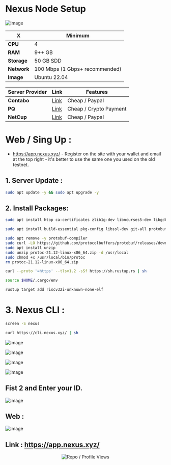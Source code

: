 # Nexus Node Setup

![image](https://github.com/user-attachments/assets/ca6aff98-5366-4775-8d69-7334fc390765)

| X        | Minimum              |
|------------------|----------------------------|
| **CPU**          | 4 |
| **RAM**          | 9++ GB                     |
| **Storage**      | 50 GB SDD                   |
| **Network**      | 100 Mbps (1 Gbps+ recommended) |
| **Image**      | Ubuntu 22.04 |

| Server Provider        | Link              | Features |
|------------------|----------------------------|----------------------------|
| **Contabo**          | [Link](https://www.dpbolvw.net/click-101330552-12454592)                     | Cheap / Paypal  |
| **PQ**      | [Link](https://pq.hosting/?from=627713)                  | Cheap / Crypto Payment |
| **NetCup**          | [Link](https://www.netcup.com/en/?ref=261820) | Cheap / Paypal |

# Web / Sing Up : 

-  https://app.nexus.xyz/ - Register on the site with your wallet and email at the top right - it's better to use the same one you used on the old testnet.

## 1. Server Update : 

```bash
sudo apt update -y && sudo apt upgrade -y
```
## 2. Install Packages:

```bash
sudo apt install htop ca-certificates zlib1g-dev libncurses5-dev libgdbm-dev libnss3-dev tmux iptables curl nvme-cli git wget make jq libleveldb-dev build-essential pkg-config ncdu tar clang bsdmainutils lsb-release libssl-dev libreadline-dev libffi-dev jq gcc screen unzip lz4 -y
```

```bash
sudo apt install build-essential pkg-config libssl-dev git-all protobuf-compiler
```


```bash
sudo apt remove -y protobuf-compiler
sudo curl -LO https://github.com/protocolbuffers/protobuf/releases/download/v21.12/protoc-21.12-linux-x86_64.zip
sudo apt install unzip
sudo unzip protoc-21.12-linux-x86_64.zip -d /usr/local
sudo chmod +x /usr/local/bin/protoc
rm protoc-21.12-linux-x86_64.zip
```

```bash
curl --proto '=https' --tlsv1.2 -sSf https://sh.rustup.rs | sh
```
```bash
source $HOME/.cargo/env
```
```bash
rustup target add riscv32i-unknown-none-elf
```
# 3. Nexus CLI : 

```bash
screen -S nexus
```

```bash
curl https://cli.nexus.xyz/ | sh
```
![image](https://github.com/user-attachments/assets/36587c62-f46f-4625-8310-414457aa4186)

![image](https://github.com/user-attachments/assets/53fc86b1-6c86-4d70-8716-60095f645419)

![image](https://github.com/user-attachments/assets/656f0c05-d5d3-4c9e-a542-97d349d87ef0)


![image](https://github.com/user-attachments/assets/dbba1476-b2d2-4710-929e-d014582cb19a)

## Fist 2 and Enter your ID.

![image](https://github.com/user-attachments/assets/eb6b9813-b590-4bef-b5e4-5b19a05f6baf)



## Web : 

![image](https://github.com/user-attachments/assets/711cde21-4716-4850-a901-558f79071196)

## Link : https://app.nexus.xyz/


<p align="center">
  <img src="https://komarev.com/ghpvc/?username=FurkanL0&style=flat-square&color=red&label=Profile+Views+/+Repo+Views+" alt="Repo / Profile Views" />
</p>

